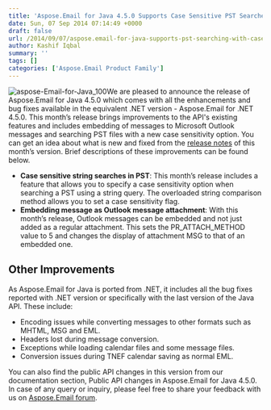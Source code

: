 ```yaml
---
title: 'Aspose.Email for Java 4.5.0 Supports Case Sensitive PST Searches'
date: Sun, 07 Sep 2014 07:14:49 +0000
draft: false
url: /2014/09/07/aspose.email-for-java-supports-pst-searching-with-case-sensitivity/
author: Kashif Iqbal
summary: ''
tags: []
categories: ['Aspose.Email Product Family']
---
```


![](https://blog.aspose.com/wp-content/uploads/sites/2/2014/09/aspose-Email-for-Java_100.png "aspose-Email-for-Java_100")We are pleased to announce the release of Aspose.Email for Java 4.5.0 which comes with all the enhancements and bug fixes available in the equivalent .NET version - Aspose.Email for .NET 4.5.0. This month’s release brings improvements to the API's existing features and includes embedding of messages to Microsoft Outlook messages and searching PST files with a new case sensitivity option. You can get an idea about what is new and fixed from the [release notes][1] of this month’s version. Brief descriptions of these improvements can be found below.

*   **Case sensitive string searches in PST**: This month’s release includes a feature that allows you to specify a case sensitivity option when searching a PST using a string query. The overloaded string comparison method allows you to set a case sensitivity flag.
*   **Embedding message as Outlook message attachment**: With this month’s release, Outlook messages can be embedded and not just added as a regular attachment. This sets the PR\_ATTACH\_METHOD value to 5 and changes the display of attachment MSG to that of an embedded one.

## Other Improvements

As Aspose.Email for Java is ported from .NET, it includes all the bug fixes reported with .NET version or specifically with the last version of the Java API. These include:

*   Encoding issues while converting messages to other formats such as MHTML, MSG and EML.
*   Headers lost during message conversion.
*   Exceptions while loading calendar files and some message files.
*   Conversion issues during TNEF calendar saving as normal EML.

You can also find the public API changes in this version from our documentation section, Public API changes in Aspose.Email for Java 4.5.0.  In case of any query or inquiry, please feel free to share your feedback with us on [Aspose.Email forum][2].




[1]: http://www.aspose.com/community/files/72/java-components/aspose.email-for-java/entry570835.aspx
[2]: http://www.aspose.com/community/forums/aspose.email-product-family/188/showforum.aspx




